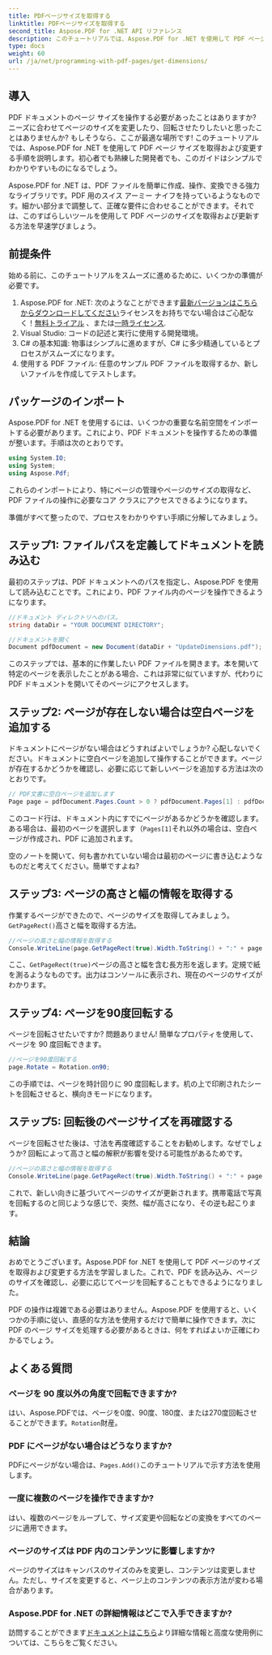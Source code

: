 ```yaml
---
title: PDFページサイズを取得する
linktitle: PDFページサイズを取得する
second_title: Aspose.PDF for .NET API リファレンス
description: このチュートリアルでは、Aspose.PDF for .NET を使用して PDF ページのサイズを取得し、操作を実行する方法について説明します。プロセス全体をガイドする詳細な手順が提供されます。
type: docs
weight: 60
url: /ja/net/programming-with-pdf-pages/get-dimensions/
---
```

## 導入

PDF ドキュメントのページ サイズを操作する必要があったことはありますか? ニーズに合わせてページのサイズを変更したり、回転させたりしたいと思ったことはありませんか? もしそうなら、ここが最適な場所です! このチュートリアルでは、Aspose.PDF for .NET を使用して PDF ページ サイズを取得および変更する手順を説明します。初心者でも熟練した開発者でも、このガイドはシンプルでわかりやすいものになるでしょう。

Aspose.PDF for .NET は、PDF ファイルを簡単に作成、操作、変換できる強力なライブラリです。PDF 用のスイス アーミー ナイフを持っているようなものです。細かい部分まで調整して、正確な要件に合わせることができます。それでは、このすばらしいツールを使用して PDF ページのサイズを取得および更新する方法を早速学びましょう。

## 前提条件

始める前に、このチュートリアルをスムーズに進めるために、いくつかの準備が必要です。

1.  Aspose.PDF for .NET: 次のようなことができます[最新バージョンはこちらからダウンロードしてください](https://releases.aspose.com/pdf/net/)ライセンスをお持ちでない場合はご心配なく！[無料トライアル](https://releases.aspose.com/) 、または[一時ライセンス](https://purchase.aspose.com/temporary-license/).
2. Visual Studio: コードの記述と実行に使用する開発環境。
3. C# の基本知識: 物事はシンプルに進めますが、C# に多少精通しているとプロセスがスムーズになります。
4. 使用する PDF ファイル: 任意のサンプル PDF ファイルを取得するか、新しいファイルを作成してテストします。

## パッケージのインポート

Aspose.PDF for .NET を使用するには、いくつかの重要な名前空間をインポートする必要があります。これにより、PDF ドキュメントを操作するための準備が整います。手順は次のとおりです。

```csharp
using System.IO;
using System;
using Aspose.Pdf;
```

これらのインポートにより、特にページの管理やページのサイズの取得など、PDF ファイルの操作に必要なコア クラスにアクセスできるようになります。

準備がすべて整ったので、プロセスをわかりやすい手順に分解してみましょう。

## ステップ1: ファイルパスを定義してドキュメントを読み込む

最初のステップは、PDF ドキュメントへのパスを指定し、Aspose.PDF を使用して読み込むことです。これにより、PDF ファイル内のページを操作できるようになります。

```csharp
//ドキュメント ディレクトリへのパス。
string dataDir = "YOUR DOCUMENT DIRECTORY";

//ドキュメントを開く
Document pdfDocument = new Document(dataDir + "UpdateDimensions.pdf");
```

このステップでは、基本的に作業したい PDF ファイルを開きます。本を開いて特定のページを表示したことがある場合、これは非常に似ていますが、代わりに PDF ドキュメントを開いてそのページにアクセスします。

## ステップ2: ページが存在しない場合は空白ページを追加する

ドキュメントにページがない場合はどうすればよいでしょうか? 心配しないでください。ドキュメントに空白ページを追加して操作することができます。ページが存在するかどうかを確認し、必要に応じて新しいページを追加する方法は次のとおりです。

```csharp
// PDF文書に空白ページを追加します
Page page = pdfDocument.Pages.Count > 0 ? pdfDocument.Pages[1] : pdfDocument.Pages.Add();
```

このコード行は、ドキュメント内にすでにページがあるかどうかを確認します。ある場合は、最初のページを選択します（`Pages[1]`それ以外の場合は、空白ページが作成され、PDF に追加されます。

空のノートを開いて、何も書かれていない場合は最初のページに書き込むようなものだと考えてください。簡単ですよね?

## ステップ3: ページの高さと幅の情報を取得する

作業するページができたので、ページのサイズを取得してみましょう。`GetPageRect()`高さと幅を取得する方法。

```csharp
//ページの高さと幅の情報を取得する
Console.WriteLine(page.GetPageRect(true).Width.ToString() + ":" + page.GetPageRect(true).Height.ToString());
```

ここ、`GetPageRect(true)`ページの高さと幅を含む長方形を返します。定規で紙を測るようなものです。出力はコンソールに表示され、現在のページのサイズがわかります。

## ステップ4: ページを90度回転する

ページを回転させたいですか? 問題ありません! 簡単なプロパティを使用して、ページを 90 度回転できます。

```csharp
//ページを90度回転する
page.Rotate = Rotation.on90;
```

この手順では、ページを時計回りに 90 度回転します。机の上で印刷されたシートを回転させると、横向きモードになります。

## ステップ5: 回転後のページサイズを再確認する

ページを回転させた後は、寸法を再度確認することをお勧めします。なぜでしょうか? 回転によって高さと幅の解釈が影響を受ける可能性があるためです。

```csharp
//ページの高さと幅の情報を取得する
Console.WriteLine(page.GetPageRect(true).Width.ToString() + ":" + page.GetPageRect(true).Height.ToString());
```

これで、新しい向きに基づいてページのサイズが更新されます。携帯電話で写真を回転するのと同じような感じで、突然、幅が高さになり、その逆も起こります。


## 結論

おめでとうございます。Aspose.PDF for .NET を使用して PDF ページのサイズを取得および変更する方法を学習しました。これで、PDF を読み込み、ページのサイズを確認し、必要に応じてページを回転することもできるようになりました。

PDF の操作は複雑である必要はありません。Aspose.PDF を使用すると、いくつかの手順に従い、直感的な方法を使用するだけで簡単に操作できます。次に PDF のページ サイズを処理する必要があるときは、何をすればよいか正確にわかるでしょう。

## よくある質問

### ページを 90 度以外の角度で回転できますか?
はい、Aspose.PDFでは、ページを0度、90度、180度、または270度回転させることができます。`Rotation`財産。

### PDF にページがない場合はどうなりますか?
 PDFにページがない場合は、`Pages.Add()`このチュートリアルで示す方法を使用します。

### 一度に複数のページを操作できますか?
はい、複数のページをループして、サイズ変更や回転などの変換をすべてのページに適用できます。

### ページのサイズは PDF 内のコンテンツに影響しますか?
ページのサイズはキャンバスのサイズのみを変更し、コンテンツは変更しません。ただし、サイズを変更すると、ページ上のコンテンツの表示方法が変わる場合があります。

### Aspose.PDF for .NET の詳細情報はどこで入手できますか?
訪問することができます[ドキュメントはこちら](https://reference.aspose.com/pdf/net/)より詳細な情報と高度な使用例については、こちらをご覧ください。